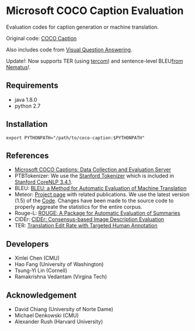Microsoft COCO Caption Evaluation
===================

Evaluation codes for caption generation or machine translation. 

Original code: [COCO Caption](https://github.com/tylin/coco-caption)

Also includes code from [Visual Question Answering](https://github.com/VT-vision-lab/VQA).

Update!: Now supports TER (using [tercom](https://github.com/jhclark/tercom)) and sentence-level BLEU[from Nematus](https://github.com/rsennrich/nematus/tree/master/nematus/metrics)!.

## Requirements ##
- java 1.8.0
- python 2.7

## Installation ##

```
export PYTHONPATH="/path/to/coco-caption:$PYTHONPATH"
```

## References ##

- [Microsoft COCO Captions: Data Collection and Evaluation Server](http://arxiv.org/abs/1504.00325)
- PTBTokenizer: We use the [Stanford Tokenizer](http://nlp.stanford.edu/software/tokenizer.shtml) which is included in [Stanford CoreNLP 3.4.1](http://nlp.stanford.edu/software/corenlp.shtml).
- BLEU: [BLEU: a Method for Automatic Evaluation of Machine Translation](http://www.aclweb.org/anthology/P02-1040.pdf)
- Meteor: [Project page](http://www.cs.cmu.edu/~alavie/METEOR/) with related publications. We use the latest version (1.5) of the [Code](https://github.com/mjdenkowski/meteor). Changes have been made to the source code to properly aggreate the statistics for the entire corpus.
- Rouge-L: [ROUGE: A Package for Automatic Evaluation of Summaries](http://anthology.aclweb.org/W/W04/W04-1013.pdf)
- CIDEr: [CIDEr: Consensus-based Image Description Evaluation](http://arxiv.org/pdf/1411.5726.pdf)
- TER: [Translation Edit Rate with Targeted Human Annotation](https://www.cs.umd.edu/~snover/pub/amta06/ter_amta.pdf)
## Developers ##
- Xinlei Chen (CMU)
- Hao Fang (University of Washington)
- Tsung-Yi Lin (Cornell)
- Ramakrishna Vedantam (Virgina Tech)

## Acknowledgement ##
- David Chiang (University of Norte Dame)
- Michael Denkowski (CMU)
- Alexander Rush (Harvard University)
